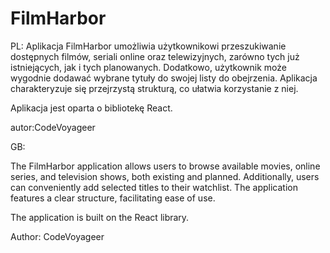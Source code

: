 # FilmHarbor

PL:
Aplikacja FilmHarbor umożliwia użytkownikowi przeszukiwanie dostępnych filmów, seriali online oraz telewizyjnych, zarówno tych już istniejących, jak i tych planowanych.
Dodatkowo, użytkownik może wygodnie dodawać wybrane tytuły do swojej listy do obejrzenia.
Aplikacja charakteryzuje się przejrzystą strukturą, co ułatwia korzystanie z niej. 

Aplikacja jest oparta o bibliotekę React.

autor:CodeVoyageer



GB:

The FilmHarbor application allows users to browse available movies, online series, and television shows, both existing and planned. 
Additionally, users can conveniently add selected titles to their watchlist.
The application features a clear structure, facilitating ease of use.

The application is built on the React library.

Author: CodeVoyageer
